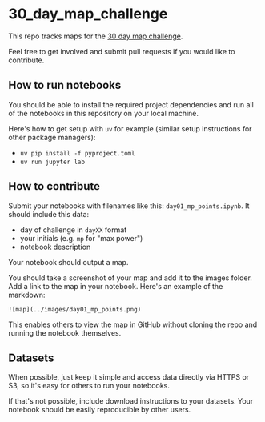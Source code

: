 # 30_day_map_challenge

This repo tracks maps for the [30 day map challenge](https://30daymapchallenge.com/).

Feel free to get involved and submit pull requests if you would like to contribute.

## How to run notebooks

You should be able to install the required project dependencies and run all of the notebooks in this repository on your local machine.

Here's how to get setup with `uv` for example (similar setup instructions for other package managers):

* `uv pip install -f pyproject.toml`
* `uv run jupyter lab`

## How to contribute

Submit your notebooks with filenames like this: `day01_mp_points.ipynb`.  It should include this data:

* day of challenge in `dayXX` format
* your initials (e.g. `mp` for "max power")
* notebook description

Your notebook should output a map.

You should take a screenshot of your map and add it to the images folder.  Add a link to the map in your notebook.  Here's an example of the markdown:

```
![map](../images/day01_mp_points.png)
```

This enables others to view the map in GitHub without cloning the repo and running the notebook themselves.

## Datasets

When possible, just keep it simple and access data directly via HTTPS or S3, so it's easy for others to run your notebooks.

If that's not possible, include download instructions to your datasets.  Your notebook should be easily reproducible by other users.
